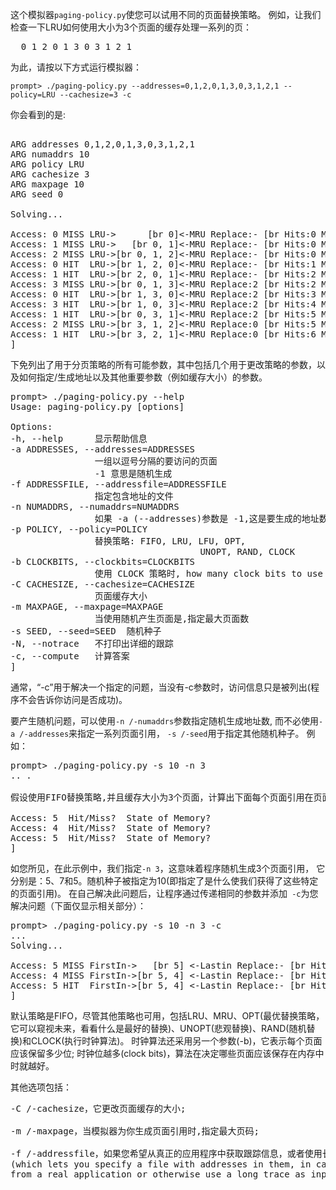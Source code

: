 这个模拟器`paging-policy.py`使您可以试用不同的页面替换策略。
例如，让我们检查一下LRU如何使用大小为3个页面的缓存处理一系列的页：

<pre>
  0 1 2 0 1 3 0 3 1 2 1
</pre>

为此，请按以下方式运行模拟器：

```shell script
prompt> ./paging-policy.py --addresses=0,1,2,0,1,3,0,3,1,2,1 --policy=LRU --cachesize=3 -c
```

你会看到的是:
<pre>

ARG addresses 0,1,2,0,1,3,0,3,1,2,1
ARG numaddrs 10
ARG policy LRU
ARG cachesize 3
ARG maxpage 10
ARG seed 0

Solving...

Access: 0 MISS LRU->      [br 0]<-MRU Replace:- [br Hits:0 Misses:1]
Access: 1 MISS LRU->   [br 0, 1]<-MRU Replace:- [br Hits:0 Misses:2]
Access: 2 MISS LRU->[br 0, 1, 2]<-MRU Replace:- [br Hits:0 Misses:3]
Access: 0 HIT  LRU->[br 1, 2, 0]<-MRU Replace:- [br Hits:1 Misses:3]
Access: 1 HIT  LRU->[br 2, 0, 1]<-MRU Replace:- [br Hits:2 Misses:3]
Access: 3 MISS LRU->[br 0, 1, 3]<-MRU Replace:2 [br Hits:2 Misses:4]
Access: 0 HIT  LRU->[br 1, 3, 0]<-MRU Replace:2 [br Hits:3 Misses:4]
Access: 3 HIT  LRU->[br 1, 0, 3]<-MRU Replace:2 [br Hits:4 Misses:4]
Access: 1 HIT  LRU->[br 0, 3, 1]<-MRU Replace:2 [br Hits:5 Misses:4]
Access: 2 MISS LRU->[br 3, 1, 2]<-MRU Replace:0 [br Hits:5 Misses:5]
Access: 1 HIT  LRU->[br 3, 2, 1]<-MRU Replace:0 [br Hits:6 Misses:5]
]
</pre>

下免列出了用于分页策略的所有可能参数，其中包括几个用于更改策略的参数，以及如何指定/生成地址以及其他重要参数（例如缓存大小）的参数。

<pre>
prompt> ./paging-policy.py --help
Usage: paging-policy.py [options]

Options:
-h, --help      显示帮助信息
-a ADDRESSES, --addresses=ADDRESSES
                一组以逗号分隔的要访问的页面
                -1 意思是随机生成
-f ADDRESSFILE, --addressfile=ADDRESSFILE
                指定包含地址的文件
-n NUMADDRS, --numaddrs=NUMADDRS
                如果 -a (--addresses)参数是 -1,这是要生成的地址数量
-p POLICY, --policy=POLICY
                替换策略: FIFO, LRU, LFU, OPT, 
                                    UNOPT, RAND, CLOCK
-b CLOCKBITS, --clockbits=CLOCKBITS
                使用 CLOCK 策略时, how many clock bits to use
-C CACHESIZE, --cachesize=CACHESIZE
                页面缓存大小
-m MAXPAGE, --maxpage=MAXPAGE
                当使用随机产生页面是,指定最大页面数
-s SEED, --seed=SEED  随机种子
-N, --notrace   不打印出详细的跟踪
-c, --compute   计算答案
]
</pre>
  
通常，“-c”用于解决一个指定的问题，当没有-c参数时，访问信息只是被列出(程序不会告诉你访问是否成功)。

要产生随机问题，可以使用`-n /-numaddrs`参数指定随机生成地址数,
而不必使用`-a /-addresses`来指定一系列页面引用， `-s /-seed`用于指定其他随机种子。 例如：

<pre>
prompt> ./paging-policy.py -s 10 -n 3
.. .

假设使用FIFO替换策略,并且缓存大小为3个页面，计算出下面每个页面引用在页面缓存中是命中了还是没有命中。

Access: 5  Hit/Miss?  State of Memory?
Access: 4  Hit/Miss?  State of Memory?
Access: 5  Hit/Miss?  State of Memory?
]
</pre>
  
如您所见，在此示例中，我们指定`-n 3`，这意味着程序随机生成3个页面引用，
它分别是：5、7和5。随机种子被指定为10(即指定了是什么使我们获得了这些特定的页面引用)。
在自己解决此问题后，让程序通过传递相同的参数并添加` -c`为您解决问题（下面仅显示相关部分）：

<pre>
prompt> ./paging-policy.py -s 10 -n 3 -c
...
Solving...

Access: 5 MISS FirstIn->   [br 5] <-Lastin Replace:- [br Hits:0 Misses:1]
Access: 4 MISS FirstIn->[br 5, 4] <-Lastin Replace:- [br Hits:0 Misses:2]
Access: 5 HIT  FirstIn->[br 5, 4] <-Lastin Replace:- [br Hits:1 Misses:2]
]
</pre>

默认策略是FIFO，尽管其他策略也可用，包括LRU、MRU、OPT(最优替换策略，它可以窥视未来，看看什么是最好的替换)、UNOPT(悲观替换)、RAND(随机替换)和CLOCK(执行时钟算法)。
时钟算法还采用另一个参数(-b)，它表示每个页面应该保留多少位;
时钟位越多(clock bits)，算法在决定哪些页面应该保存在内存中时就越好。

其他选项包括：
<pre>
-C /-cachesize，它更改页面缓存的大小;

-m /-maxpage，当模拟器为你生成页面引用时,指定最大页码;

-f /-addressfile，如果您希望从真正的应用程序中获取跟踪信息，或者使用长跟踪信息作为输入，则可以指定包含地址的文件。
(which lets you specify a file with addresses in them, in case you wish to get traces 
from a real application or otherwise use a long trace as input.)
</pre>

